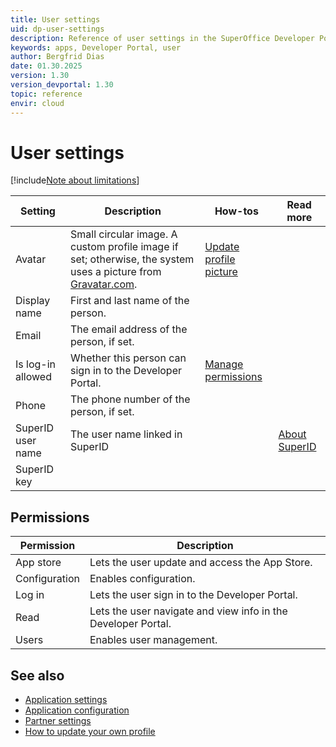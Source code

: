 ```yaml
---
title: User settings
uid: dp-user-settings
description: Reference of user settings in the SuperOffice Developer Portal.
keywords: apps, Developer Portal, user
author: Bergfrid Dias
date: 01.30.2025
version: 1.30
version_devportal: 1.30
topic: reference
envir: cloud
---
```


# User settings

[!include[Note about limitations](includes/note-cannot-update-superid.md)]

| Setting | Description | How-tos | Read more |
|---|---|---|---|
| Avatar | Small circular image. A custom profile image if set; otherwise, the system uses a picture from [Gravatar.com][8]. | [Update profile picture][7] | |
| Display name | First and last name of the person. | | |
| Email | The email address of the person, if set. | | |
| Is log-in allowed | Whether this person can sign in to the Developer Portal. | [Manage permissions][6] | |
| Phone | The phone number of the person, if set.| | |
| SuperID user name | The user name linked in SuperID | | [About SuperID][4] |
| SuperID key | | | |

## Permissions

| Permission | Description |
|---|---|
| App store | Lets the user update and access the App Store. |
| Configuration | Enables configuration. |
| Log in | Lets the user sign in to the Developer Portal. |
| Read | Lets the user navigate and view info in the Developer Portal. |
| Users | Enables user management. |

## See also

* [Application settings][1]
* [Application configuration][2]
* [Partner settings][3]
* [How to update your own profile][7]

<!-- Referenced links -->
[1]: ../standard-app/app-store/app-settings.md
[2]: ../create-app/config/app-config.md
[3]: partner-settings.md
[4]: ../../identity-management/superid/overview.md
[6]: manage-permissions.md
[7]: update-profile.md
[8]: https://nb.gravatar.com/

<!-- Referenced images -->
